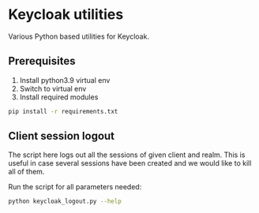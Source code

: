 # Keycloak utilities

Various Python based utilities for Keycloak.

## Prerequisites
1. Install python3.9 virtual env
1. Switch to virtual env 
1. Install required modules
```sh
pip install -r requirements.txt
```

## Client session logout
The script here logs out all the sessions of given client and realm.  This is useful in case several sessions have been created and we would like to kill all of them.

Run the script for all parameters needed:
```sh
python keycloak_logout.py --help
```
